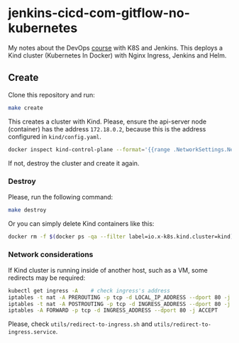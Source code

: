 # jenkins-cicd-com-gitflow-no-kubernetes

My notes about the DevOps [course](https://www.udemy.com/course/jenkins-cicd-com-gitflow-no-kubernetes) with K8S and Jenkins. This deploys a Kind cluster (Kubernetes In Docker) with Nginx Ingress, Jenkins and Helm.

## Create

Clone this repository and run:

```bash
make create
```

This creates a cluster with Kind. Please, ensure the api-server node (container) has the address `172.18.0.2`, because this is the address configured in `kind/config.yaml`.

```bash
docker inspect kind-control-plane --format='{{range .NetworkSettings.Networks}}{{.IPAddress}}{{end}}'
```

If not, destroy the cluster and create it again.

### Destroy

Please, run the following command:

```bash
make destroy
```

Or you can simply delete Kind containers like this:

```bash
docker rm -f $(docker ps -qa --filter label=io.x-k8s.kind.cluster=kind)
```

### Network considerations

If Kind cluster is running inside of another host, such as a VM, some redirects may be required:

```bash
kubectl get ingress -A    # check ingress's address
iptables -t nat -A PREROUTING -p tcp -d LOCAL_IP_ADDRESS --dport 80 -j DNAT --to-destination INGRESS_ADDRESS:80
iptables -t nat -A POSTROUTING -p tcp -d INGRESS_ADDRESS --dport 80 -j MASQUERADE
iptables -A FORWARD -p tcp -d INGRESS_ADDRESS --dport 80 -j ACCEPT
```

Please, check `utils/redirect-to-ingress.sh` and `utils/redirect-to-ingress.service`.
